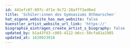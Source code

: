 ```yaml
---
id: 441efc07-897c-4f1e-9c72-28afff1ed6ed
title: 'Schüler:innen des Gymnasiums Othmarschen'
hat_eigene_website_has_own_website: false
kuenstler_artist_website_url_link: 'https://'
biographie_eintragen_create_artist_s_biography: false
updated_by: b1a43fd3-c865-4122-b6cc-50cfa81a1985
updated_at: 1620923918
---
```

